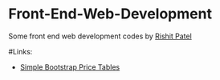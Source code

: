 # Front-End-Web-Development
Some front end web development codes by <a href="http://rishitpatel.com">Rishit Patel</a>

#Links:
<ul>
<li>
<a href="https://imrishit98.github.io/Front-End-Web-Development/Simple%20Bootstrap%20Price%20Tables/">Simple Bootstrap Price Tables</a>
</li>
</ul>

